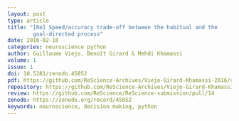 ```yaml
---
layout: post
type: article
title: "[Re] Speed/accuracy trade-off between the habitual and the
        goal-directed process"
date: 2016-02-10
categories: neuroscience python
author: Guillaume Viejo, Benoît Girard & Mehdi Khamassi
volume: 1
issue: 1
doi: 10.5281/zenodo.45852
pdf: https://github.com/ReScience-Archives/Viejo-Girard-Khamassi-2016/raw/master/article/viejo_girard_khamassi.pdf
repository: https://github.com/ReScience-Archives/Viejo-Girard-Khamassi-2016
review: https://github.com/ReScience/ReScience-submission/pull/14
zenodo: https://zenodo.org/record/45852
keywords: neuroscience, decision making, python
---
```

